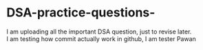 # DSA-practice-questions-
I am uploading all the important DSA question, just to revise later.
<br>
I am testing how  commit actually work in github, I am tester Pawan 
